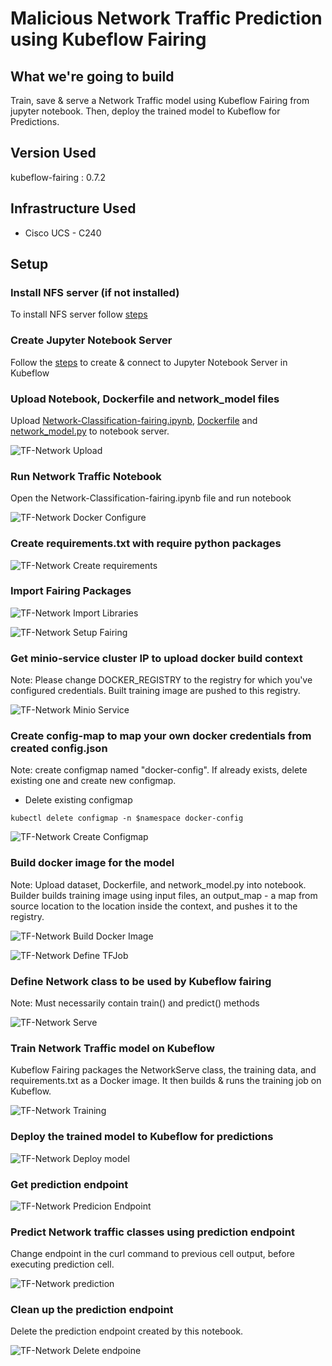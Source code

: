 # Malicious Network Traffic Prediction using Kubeflow Fairing 

## What we're going to build

Train, save & serve a Network Traffic model using Kubeflow Fairing from jupyter notebook. Then, deploy the trained model to Kubeflow for Predictions.

## Version Used

kubeflow-fairing : 0.7.2


## Infrastructure Used

* Cisco UCS - C240


## Setup


### Install NFS server (if not installed)

To install NFS server follow [steps](./../notebook#install-nfs-server-if-not-installed)

### Create Jupyter Notebook Server

Follow the [steps](./../notebook#create--connect-to-jupyter-notebook-server) to create & connect to Jupyter Notebook Server in Kubeflow

### Upload Notebook, Dockerfile and network_model files

Upload [Network-Classification-fairing.ipynb](Network-Classification-fairing.ipynb), [Dockerfile](Dockerfile) and [network_model.py](network_model.py) to notebook server.

![TF-Network Upload](pictures/15_Upload_files.PNG)

### Run Network Traffic Notebook

Open the Network-Classification-fairing.ipynb file and run notebook



![TF-Network Docker Configure](pictures/1_configure_docker_credentials1.PNG)

### Create requirements.txt with require python packages

![TF-Network Create requirements](pictures/2_create_requirements_file.PNG)

### Import Fairing Packages

![TF-Network Import Libraries](pictures/3_import_python_libraries.PNG)

![TF-Network Setup Fairing](pictures/4_setup_kf_fairing.PNG)

### Get minio-service cluster IP to upload docker build context

Note: Please change DOCKER_REGISTRY to the registry for which you've configured credentials. Built training image are pushed to this registry.

![TF-Network Minio Service](pictures/5_minio_service_ip.PNG)

### Create config-map to map your own docker credentials from created config.json

Note: create configmap named "docker-config". If already exists, delete existing one and create new configmap.

* Delete existing configmap

```
kubectl delete configmap -n $namespace docker-config
```

![TF-Network Create Configmap](pictures/6_create_configmap.PNG)

### Build docker image for the model
Note: Upload dataset, Dockerfile, and network_model.py into notebook.  
Builder builds training image using input files, an output_map - a map from source location to the location inside the context, and pushes it to the registry.

![TF-Network Build Docker Image](pictures/7_build_docker_image.PNG)


![TF-Network Define TFJob](pictures/8_define_tfjob_pass_best_hyperparameter_values.PNG)
 
### Define Network class to be used by Kubeflow fairing

Note: Must necessarily contain train() and predict() methods


![TF-Network Serve](pictures/9_define_network_serve.PNG)


### Train Network Traffic model on Kubeflow

Kubeflow Fairing packages the NetworkServe class, the training data, and requirements.txt as a Docker image. 
It then builds & runs the training job on Kubeflow.

![TF-Network Training](pictures/10_training_using_fairing.PNG)

### Deploy the trained model to Kubeflow for predictions

![TF-Network Deploy model](pictures/11_deploy_trained_model_for_prediction.PNG)


### Get prediction endpoint

![TF-Network Predicion Endpoint](pictures/12_get_prediction_endpoint.PNG)

### Predict Network traffic classes using prediction endpoint

Change endpoint in the curl command to previous cell output, before executing prediction cell.

![TF-Network prediction](pictures/3_prediction.PNG)

### Clean up the prediction endpoint
Delete the prediction endpoint created by this notebook.

![TF-Network Delete endpoine](pictures/27_delete_tfjob.PNG)
